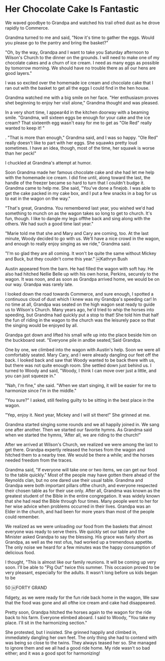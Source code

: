 Her Chocolate Cake Is Fantastic
===============================

We waved goodbye to Grandpa and watched his trail ofred dust as he drove rapidly to
Commerce.

Grandma turned to me and said, "Now it's time to gather the eggs. Would you please go
to the pantry and bring the basket?"

"Oh, by the way, Grandpa and I want to take you Saturday afternoon to Wilson's Church
to the dinner on the grounds. I will need to make one of my chocolate cakes and a
churn of ice cream. I need as many eggs as possible by tomorrow morning. We should
have no trouble there as all our hens are good layers."

I was so excited over the homemade ice cream and chocolate cake that I ran out with
the basket to get all the eggs I could find in the hen house.

Grandma watched me with a big smile on her face. "Her enthusiasm proves shet
beginning to enjoy her visit alone," Grandma thought and was pleased.

In a very short time, I appear4d in the kitchen doorway with a beaming smile.
"Grandma, will sixteen eggs be enough for your cake and the ice cream? That sixteenth
egg wasn't easy for me to get as "Ole Red" really wanted to keep it! "

. "That is more than enough," Grandma said, and I was so happy. "Ole Red" really
doesn't like to part with her eggs. She squawks pretty loud sometimes. I have an
idea, though, most of the time, her squawk is worse than her peckl"

I chuckled at Grandma's attempt at humor.

Soon Grandma made her famous chocolate cake and she had let me help with the homemade
ice cream. I did fine until, along toward the last, the handle of the freezer became
so hard to turn that I couldn't budge it. Grandma came to help me. She said, "You've
done a finejob. I was able to get the cake packed in my cake box, and I put a few
snacks in a bag for us to eat in the wagon on the way."

"That's great, Grandma. You remembered last year, you wished we'd had something to
munch on as the wagon takes so long to get to church. It's fun, though. I like to
dangle my legs offthe back and sing along with the others. We had such a good time
last year."

"Marie told me that she and Mary and Cary are coming, too. At the last minute, Woody
decided to go with us. We'll have a nice crowd in the wagon, and enough to really
enjoy singing as we ride," Grandma said.

"I'm so glad they are all coming. It won't be quite the same without Mickey and Buck,
but they couldn't come this year." ￼Kathryn Bush

Austin appeared from the barn. He had filled the wagon with soft hay. He also had
hitched Nellie Belle up with his own horse, Perkins, securely to the wagon. It was
noon, and as soon as Grandpa arrived home, we would be on our way. Grandpa was rarely
late.

I looked down the road towards Commerce, and sure enough, I spotted a continuous
cloud of dust which I knew was my Grandpa's speeding car! In no time at all, Grandpa
was seated on the high wagon seat ready to guide us to Wilson's Church. Many years
ago, he'd tried to whip the horses into speeding, but Grandma had quickly put a stop
to that! She told him that half the fun of riding in the wagon to the church was the
leisurely pace so that the singing would be enjoyed by all.

Grandpa got down and lifted his small wife up into the place beside him on the
buckboard seat. "Everyone pile in andbe seated,'Said Grandpa.

One by one, we climbed into the wagon with Austin's help. Soon we were all
comfortably seated. Mary Cary, and I were already dangling our feet off the back. I
looked back and saw that Woody wanted to be back there with us, but there was not
quite enough room. She settled down just behind us. I turned to Woody and said,
"Woody, I think I can move over just a little, and you can just squeeze in."

"Nah, I'm fine," she said. "When we start singing, it will be easier for me to
harmonize since I'm in the middle."

"You sure?" I asked, still feeling guilty to be sitting in the best place in the
wagon.

"Yep, enjoy it. Next year, Mickey and I will sit there!" She grinned at me.

Grandma started singing some rounds and we all happily joined in. We sang one after
another. Then we started our favorite hymns. As Grandma said when we started the
hymns, 'After all, we are riding to the church!"

After we arrived at Wilson's Church, we realized we were among the last to get there.
Grandpa expertly released the horses from the wagon and hitched them to a nearby
tree. We would be there a while; and the horses needed freedom from the traces.

Grandma said, "If everyone will take one or two items, we can get our food to the
table quickly." Most of the people may have gotten there ahead of the Reynolds clan,
but no one dared use their usual table. Grandma and Grandpa were both important
pillars ofthe church, and everyone respected their chosen table as for their use
only. After all, Grandma was known as the greatest student of the Bible in the entire
congregation. It was widely known that she had read the Bible through four times.
Many people went to her for her wise advice when problems occurred in their lives.
Grandpa was an Elder in the church, and had been for more years than most of the
people could remember.

We realized as we were unloading our food from the baskets that almost everyone was
ready to serve theirs. We quickly set our table and the Minister asked Grandpa to say
the blessing. His grace was fairly short as Grandpa, as well as the rest ofus, had
worked up a tremendous appetite. The only noise we heard for a few minutes was the
happy consumption of delicious food.

I thought, "This is almost like our family reunions. It will be coming up very soon.
I'll be able to "Pig Out" twice this summer. This occasion proved to be very
pleasant, especially for the adults. It wasn't long before us kids began to be

50 ￼FORTY GRAND

fidgety, as we were ready for the fun ride back home in the wagon, We saw that the
food was gone and all ofthe ice cream and cake had disappeared.

Pretty soon, Grandpa hitched the horses again to the wagon for the ride back to his
farm. Everyone elimbed aboard. I said to Woody, "You take my place. I'll sit in the
harmonizing section."

She protested, but I insisted. She grinned happily and climbed in, immediately
dangling her own feet. The only thing she had to contend with was being so close to
the twins. They always teased her so. She managed to ignore them and we all had a
good ride home. My ride wasn't so bad either; and it was a good spot for harmonizing!


